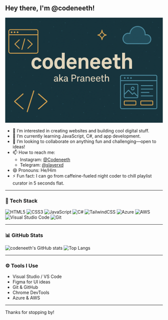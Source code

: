 ## Hey there, I'm @codeneeth!
![Banner](https://raw.githubusercontent.com/codeneeth/codeneeth/refs/heads/main/ff163b4e-5e4c-4de8-a505-8cd19350bb8f.png)

- 👀 I’m interested in creating websites and building cool digital stuff.
- 🌱 I’m currently learning JavaScript, C#, and app development.
- 💞️ I’m looking to collaborate on anything fun and challenging—open to ideas!
- 📫 How to reach me:  
  - Instagram: [@Codeneeth](https://instagram.com/codeneeth)  
  - Telegram: [@slayerxd](https://t.me/slayerxd)
- 😄 Pronouns: He/Him
- ⚡ Fun fact: I can go from caffeine-fueled night coder to chill playlist curator in 5 seconds flat.

---

### 🚀 Tech Stack
![HTML5](https://img.shields.io/badge/HTML5-E34F26?style=for-the-badge&logo=html5&logoColor=white)
![CSS3](https://img.shields.io/badge/CSS3-1572B6?style=for-the-badge&logo=css3&logoColor=white)
![JavaScript](https://img.shields.io/badge/JavaScript-F7DF1E?style=for-the-badge&logo=javascript&logoColor=black)
![C#](https://img.shields.io/badge/C%23-239120?style=for-the-badge&logo=c-sharp&logoColor=white)
![TailwindCSS](https://img.shields.io/badge/TailwindCSS-38B2AC?style=for-the-badge&logo=tailwind-css&logoColor=white)
![Azure](https://img.shields.io/badge/Azure-0078D4?style=for-the-badge&logo=microsoft-azure&logoColor=white)
![AWS](https://img.shields.io/badge/AWS-232F3E?style=for-the-badge&logo=amazon-aws&logoColor=white)
![Visual Studio Code](https://img.shields.io/badge/VS%20Code-007ACC?style=for-the-badge&logo=visual-studio-code&logoColor=white)
![Git](https://img.shields.io/badge/Git-F05032?style=for-the-badge&logo=git&logoColor=white)

---

### 📊 GitHub Stats
![codeneeth's GitHub stats](https://github-readme-stats.vercel.app/api?username=codeneeth&show_icons=true&theme=radical)
![Top Langs](https://github-readme-stats.vercel.app/api/top-langs/?username=codeneeth&layout=compact&theme=radical)

---

### ⚙️ Tools I Use
- Visual Studio / VS Code
- Figma for UI ideas
- Git & GitHub
- Chrome DevTools
- Azure & AWS

---

Thanks for stopping by!


<!---
codeneeth/codeneeth is a ✨ special ✨ repository because its `README.md` (this file) appears on your GitHub profile.
You can click the Preview link to take a look at your changes.
--->
